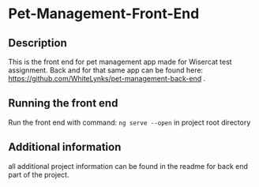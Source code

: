 # Pet-Management-Front-End

## Description

This is the front end for pet management app made for Wisercat test assignment. Back and for that same app can be found here: https://github.com/WhiteLynks/pet-management-back-end .

## Running the front end

Run the front end with command: `ng serve --open` in project root directory

## Additional information 

all additional project information can be found in the readme for back end part of the project.
